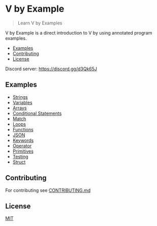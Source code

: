 # V by Example

> Learn V by Examples

V by Example is a direct introduction to V by using annotated program examples.

- [Examples](#examples)
- [Contributing](#contributing)
- [License](#license)

Discord server: https://discord.gg/d3Qk65J

## Examples

- [Strings](examples/strings/strings.md)
- [Variables](examples/variables/variables.md)
- [Arrays](examples/arrays/arrays.md)
- [Conditional Statements](examples/conditional_statements/conditional_statements.md)
- [Match](examples/conditional_statements/match.md)
- [Loops](examples/loops/loops.md)
- [Functions](examples/functions/functions.md)
- [JSON](examples/json.md)
- [Keywords](examples/keywords.md)
- [Operator](examples/operator.md)
- [Primitives](examples/primitives/primitives.md)
- [Testing](examples/testing.md)
- [Struct](examples/struct/struct.md)
  
## Contributing

For contributing see [CONTRIBUTING.md](CONTRIBUTING.md)

## License

[MIT](LICENSE)
